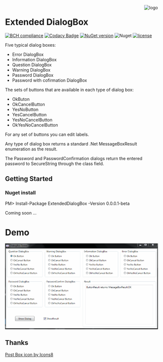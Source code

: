 <img src="https://img.icons8.com/dusk/100/000000/mailbox-opened-flag-down.png" alt="logo" title="ExtendedDialogBox" align="right" height="60">

# Extended DialogBox 
[![BCH compliance](https://bettercodehub.com/edge/badge/vertigra/ExtendedDialogBox?branch=master)](https://bettercodehub.com/) [![Codacy Badge](https://api.codacy.com/project/badge/Grade/128f8f5eb7024be89fa4ad5a63a0534c)](https://www.codacy.com/manual/vertigra/ExtendedDialogBox?utm_source=github.com&amp;utm_medium=referral&amp;utm_content=vertigra/ExtendedDialogBox&amp;utm_campaign=Badge_Grade) [![NuGet version](https://badge.fury.io/nu/ExtendedDialogBox.svg)](https://badge.fury.io/nu/ExtendedDialogBox) ![Nuget](https://img.shields.io/nuget/dt/ExtendedDialogBox?label=nuget%20downloads) [![license](https://img.shields.io/github/license/vertigra/ExtendedDialogBox?color=blue%20)](https://github.com/vertigra/ExtendedDialogBox/blob/master/LICENSE) 

Five typical dialog boxes:
* Error DialogBox
* Information DialogBox
* Question DialogBox
* Warning DialogBox
* Password DialogBox
* Password with cofirmation DialogBox

The sets of buttons that are available in each type of dialog box:
* OkButon
* OkCancelButton
* YesNoButton
* YesCancelButton
* YesNoCancelButton
* OkYesNoCancelButton   

For any set of buttons you can edit labels.

Any type of dialog box returns a standard .Net MessageBoxResult enumeration as the result.

The Password and PasswordConfirmation dialogs return the entered password to SecureString through the class field.

## Getting Started

### Nuget install
PM> Install-Package ExtendedDialogBox -Version 0.0.0.1-beta

Coming soon ...

# Demo
![Typical dialog boxes](ExtendedDialogBoxApp/Demo/demo-diallog-box-0.0.0.1.gif)



## Thanks

<a href="https://icons8.com/icon/55041/post-box">Post Box icon by Icons8</a>
